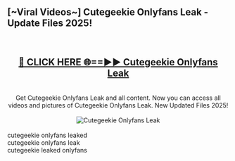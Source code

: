 <h2>[~Viral Videos~] Cutegeekie Onlyfans Leak - Update Files 2025!</h2>
<br>
<div align="center">
<h2><a href="https://betterlinks.top/A2PfLJ" rel="nofollow">🔴 CLICK HERE 🌐==►► Cutegeekie Onlyfans Leak</a></h2>
<br>
Get Cutegeekie Onlyfans Leak and all content. Now you can access all videos and pictures of Cutegeekie Onlyfans Leak. New Updated Files 2025!
<br>
<br>
<a href="https://betterlinks.top/A2PfLJ" rel="nofollow" data-target="animated-image.originalLink"><img src="https://i.ibb.co.com/WyWwxjT/player-gif2.gif" alt="Cutegeekie Onlyfans Leak" style="max-width: 100%; display: inline-block;" data-target="animated-image.originalImage"></a>
</div>
<br>
cutegeekie onlyfans leaked<br>
cutegeekie onlyfans leak<br>
cutegeekie leaked onlyfans